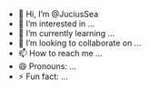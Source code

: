 - 👋 Hi, I’m @JuciusSea
- 👀 I’m interested in ...
- 🌱 I’m currently learning ...
- 💞️ I’m looking to collaborate on ...
- 📫 How to reach me ...
- 😄 Pronouns: ...
- ⚡ Fun fact: ...

<!---
JuciusSea/JuciusSea is a ✨ special ✨ repository because its `README.md` (this file) appears on your GitHub profile.
You can click the Preview link to take a look at your changes.
--->
